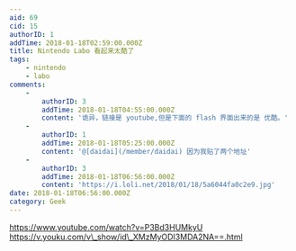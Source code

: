 ```yaml
---
aid: 69
cid: 15
authorID: 1
addTime: 2018-01-18T02:59:00.000Z
title: Nintendo Labo 看起来太酷了
tags:
    - nintendo
    - labo
comments:
    -
        authorID: 3
        addTime: 2018-01-18T04:55:00.000Z
        content: '诡异，链接是 youtube,但是下面的 flash 界面出来的是 优酷。'
    -
        authorID: 1
        addTime: 2018-01-18T05:25:00.000Z
        content: '@[daidai](/member/daidai) 因为我贴了两个地址'
    -
        authorID: 3
        addTime: 2018-01-18T06:56:00.000Z
        content: 'https://i.loli.net/2018/01/18/5a6044fa0c2e9.jpg'
date: 2018-01-18T06:56:00.000Z
category: Geek
---
```


https://www.youtube.com/watch?v=P3Bd3HUMkyU https://v.youku.com/v\_show/id\_XMzMyODI3MDA2NA==.html
